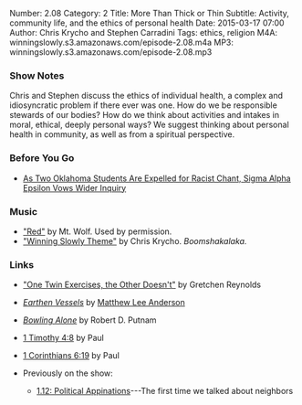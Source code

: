 Number: 2.08
Category: 2
Title: More Than Thick or Thin
Subtitle: Activity, community life, and the ethics of personal health
Date: 2015-03-17 07:00
Author: Chris Krycho and Stephen Carradini
Tags: ethics, religion
M4A: winningslowly.s3.amazonaws.com/episode-2.08.m4a
MP3: winningslowly.s3.amazonaws.com/episode-2.08.mp3

### Show Notes

Chris and Stephen discuss the ethics of individual health, a complex and idiosyncratic problem if there ever was one. How do we be responsible stewards of our bodies? How do we think about activities and intakes in moral, ethical, deeply personal ways? We suggest thinking about personal health in community, as well as from a spiritual perspective.  

### Before You Go

  - [As Two Oklahoma Students Are Expelled for Racist Chant, Sigma Alpha Epsilon Vows Wider Inquiry](http://www.nytimes.com/2015/03/11/us/university-of-oklahoma-sigma-alpha-epsilon-racist-fraternity-video.html?_r=0)

### Music

  - ["Red"](https://soundcloud.com/mtwolf/red) by Mt. Wolf. Used by permission.
  - ["Winning Slowly Theme"](https://soundcloud.com/chriskrycho/winning-slowly) by Chris Krycho. *Boomshakalaka.*

### Links

  - ["One Twin Exercises, the Other Doesn't"](http://well.blogs.nytimes.com/2015/03/04/one-twin-exercises-the-other-doesnt/?_r=1) by Gretchen Reynolds
  - [_Earthen Vessels_](http://www.amazon.com/Earthen-Vessels-Bodies-Matter-Faith/dp/076420856X/ref=sr_1_2) by [Matthew Lee Anderson](http://mereorthodoxy.com/)
  - [_Bowling Alone_](http://www.amazon.com/Bowling-Alone-Collapse-American-Community/dp/0743203046/ref=sr_1_1) by Robert D. Putnam
  - [1 Timothy 4:8](http://biblehub.com/1_timothy/4-8.htm) by Paul
  - [1 Corinthians 6:19](http://biblehub.com/1_corinthians/6-19.htm) by Paul

  - Previously on the show:
	  - [1.12: Political Appinations](http://www.winningslowly.org/2014/10/political-appinations/)---The first time we talked about neighbors
